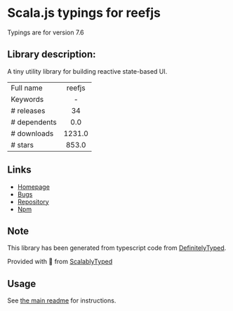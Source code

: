 
# Scala.js typings for reefjs

Typings are for version 7.6

## Library description:
A tiny utility library for building reactive state-based UI.

|                    |                 |
| ------------------ | :-------------: |
| Full name          | reefjs |
| Keywords           | - |
| # releases         | 34 |
| # dependents       | 0.0 |
| # downloads        | 1231.0 |
| # stars            | 853.0 |

## Links
- [Homepage](https://github.com/cferdinandi/reef#readme)
- [Bugs](https://github.com/cferdinandi/reef/issues)
- [Repository](https://github.com/cferdinandi/reef)
- [Npm](https://www.npmjs.com/package/reefjs)
    


## Note
This library has been generated from typescript code from [DefinitelyTyped](https://definitelytyped.org).

Provided with :purple_heart: from [ScalablyTyped](https://github.com/oyvindberg/ScalablyTyped)

## Usage
See [the main readme](../../readme.md) for instructions.


